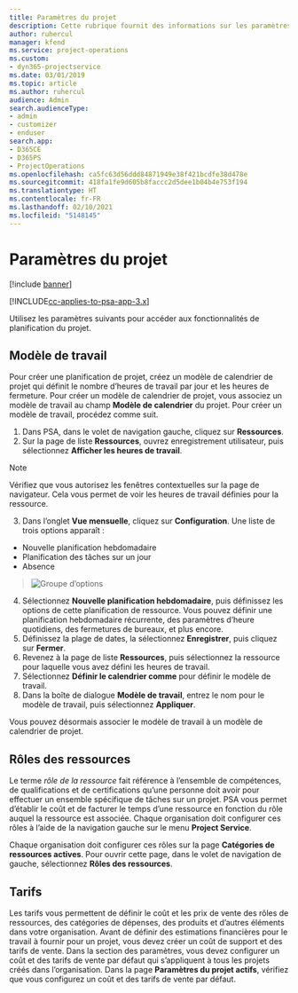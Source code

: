 ```yaml
---
title: Paramètres du projet
description: Cette rubrique fournit des informations sur les paramètres de gestion du projet.
author: ruhercul
manager: kfend
ms.service: project-operations
ms.custom:
- dyn365-projectservice
ms.date: 03/01/2019
ms.topic: article
ms.author: ruhercul
audience: Admin
search.audienceType:
- admin
- customizer
- enduser
search.app:
- D365CE
- D365PS
- ProjectOperations
ms.openlocfilehash: ca5fc63d56ddd84871949e38f421bcdfe38d478e
ms.sourcegitcommit: 418fa1fe9d605b8faccc2d5dee1b04b4e753f194
ms.translationtype: HT
ms.contentlocale: fr-FR
ms.lasthandoff: 02/10/2021
ms.locfileid: "5148145"
---
```

# <a name="project-settings"></a>Paramètres du projet

[!include [banner](../includes/psa-now-project-operations.md)]

[!INCLUDE[cc-applies-to-psa-app-3.x](../includes/cc-applies-to-psa-app-3x.md)]

Utilisez les paramètres suivants pour accéder aux fonctionnalités de planification du projet.

## <a name="work-template"></a>Modèle de travail

Pour créer une planification de projet, créez un modèle de calendrier de projet qui définit le nombre d’heures de travail par jour et les heures de fermeture. Pour créer un modèle de calendrier de projet, vous associez un modèle de travail au champ **Modèle de calendrier** du projet. Pour créer un modèle de travail, procédez comme suit.

1. Dans PSA, dans le volet de navigation gauche, cliquez sur **Ressources**. 
2. Sur la page de liste **Ressources**, ouvrez enregistrement utilisateur, puis sélectionnez **Afficher les heures de travail**.

  > [!NOTE]
  > Vérifiez que vous autorisez les fenêtres contextuelles sur la page de navigateur. Cela vous permet de voir les heures de travail définies pour la ressource.
  
3. Dans l’onglet **Vue mensuelle**, cliquez sur **Configuration**. Une liste de trois options apparaît : 

  - Nouvelle planification hebdomadaire
  - Planification des tâches sur un jour
  - Absence

> ![Groupe d’options](media/project-13.png)

4. Sélectionnez **Nouvelle planification hebdomadaire**, puis définissez les options de cette planification de ressource. Vous pouvez définir une planification hebdomadaire récurrente, des paramètres d’heure quotidiens, des fermetures de bureaux, et plus encore.
5. Définissez la plage de dates, la sélectionnez **Enregistrer**, puis cliquez sur **Fermer**. 
6. Revenez à la page de liste **Ressources**, puis sélectionnez la ressource pour laquelle vous avez défini les heures de travail. 
7. Sélectionnez **Définir le calendrier comme** pour définir le modèle de travail. 
8. Dans la boîte de dialogue **Modèle de travail**, entrez le nom pour le modèle de travail, puis sélectionnez **Appliquer**. 

Vous pouvez désormais associer le modèle de travail à un modèle de calendrier de projet.

## <a name="resource-roles"></a>Rôles des ressources

Le terme *rôle de la ressource* fait référence à l’ensemble de compétences, de qualifications et de certifications qu’une personne doit avoir pour effectuer un ensemble spécifique de tâches sur un projet. PSA vous permet d’établir le coût et de facturer le temps d’une ressource en fonction du rôle auquel la ressource est associée. Chaque organisation doit configurer ces rôles à l’aide de la navigation gauche sur le menu **Project Service**.

Chaque organisation doit configurer ces rôles sur la page **Catégories de ressources actives**. Pour ouvrir cette page, dans le volet de navigation de gauche, sélectionnez **Rôles des ressources**.

## <a name="price-lists"></a>Tarifs

Les tarifs vous permettent de définir le coût et les prix de vente des rôles de ressources, des catégories de dépenses, des produits et d’autres éléments dans votre organisation. Avant de définir des estimations financières pour le travail à fournir pour un projet, vous devez créer un coût de support et des tarifs de vente. Dans la section des paramètres, vous devez configurer un coût et des tarifs de vente par défaut qui s’appliquent à tous les projets créés dans l’organisation. Dans la page **Paramètres du projet actifs**, vérifiez que vous configurez un coût et des tarifs de vente par défaut.
